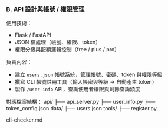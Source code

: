 ### B. API 設計與帳號 / 權限管理

使用技術：
- Flask / FastAPI
- JSON 檔處理（帳號、權限、token）
- 權限分級與配額邏輯控制（free / plus / pro）

負責內容：
- 建立 `users.json` 帳號系統，管理帳號、密碼、token 與權限等級
- 撰寫 CLI 帳號註冊工具（輸入帳密與等級 → 自動產生 token）
- 製作 `/user-info` API，查詢使用者權限與剩餘查詢額度

對應檔案結構：
api/
├── api_server.py
├── user_info.py
├── token_config.json
data/
├── users.json
tools/
├── register.py

cli-checker.md